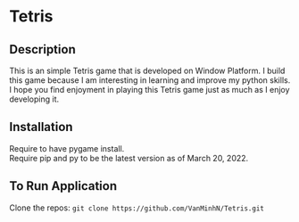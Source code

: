 # Tetris

Description 
-----------
This is an simple Tetris game that is developed on Window Platform. I build this game because I am interesting in learning and improve my python skills. I hope you find enjoyment in playing this Tetris game just as much as I enjoy developing it. 

Installation 
------------
Require to have pygame install. <br>
Require pip and py to be the latest version as of March 20, 2022.

To Run Application 
------------------
Clone the repos: ``git clone https://github.com/VanMinhN/Tetris.git``

